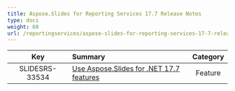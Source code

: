 ```yaml
---
title: Aspose.Slides for Reporting Services 17.7 Release Notes
type: docs
weight: 60
url: /reportingservices/aspose-slides-for-reporting-services-17-7-release-notes/
---
```


|**Key** |**Summary** |**Category** |
| :-: | :- | :-: |
|SLIDESRS-33534|[Use Aspose.Slides for .NET 17.7 features](/slides/net/aspose-slides-for-net-17-7-release-notes/)|Feature|

